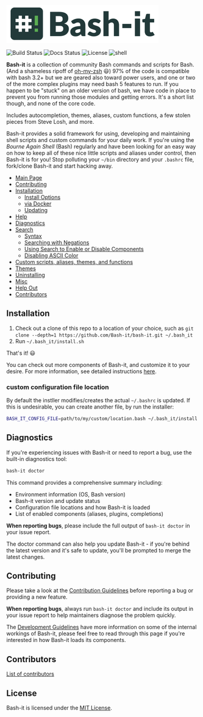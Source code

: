 ![logo](https://github.com/Bash-it/media/raw/master/media/Bash-it.png)

![Build Status](../../../workflows/CI/badge.svg?event=push)
![Docs Status](https://readthedocs.org/projects/bash-it/badge/)
![License](https://img.shields.io/github/license/Bash-it/bash-it)
![shell](https://img.shields.io/badge/Shell-Bash-blue)

**Bash-it** is a collection of community Bash commands and scripts for Bash.
(And a shameless ripoff of [oh-my-zsh](https://github.com/robbyrussell/oh-my-zsh) :smiley:)
97% of the code is compatible with bash 3.2+ but we are geared also toward power users,
and one or two of the more complex plugins may need bash 5 features to run. If you
happen to be "stuck" on an older version of bash, we have code in place to prevent you
from running those modules and getting errors. It's a short list though, and none of the core code.

Includes autocompletion, themes, aliases, custom functions, a few stolen pieces from Steve Losh, and more.

Bash-it provides a solid framework for using, developing and maintaining shell scripts and custom commands for your daily work.
If you're using the _Bourne Again Shell_ (Bash) regularly and have been looking for an easy way on how to keep all of these nice little scripts and aliases under control, then Bash-it is for you!
Stop polluting your `~/bin` directory and your `.bashrc` file, fork/clone Bash-it and start hacking away.

- [Main Page](https://bash-it.readthedocs.io/en/latest)
- [Contributing](#contributing)
- [Installation](#installation)
  - [Install Options](https://bash-it.readthedocs.io/en/latest/installation/#install-options)
  - [via Docker](https://bash-it.readthedocs.io/en/latest/installation/#install-using-docker)
  - [Updating](https://bash-it.readthedocs.io/en/latest/installation/#updating)
- [Help](https://bash-it.readthedocs.io/en/latest/misc/#help-screens)
- [Diagnostics](#diagnostics)
- [Search](https://bash-it.readthedocs.io/en/latest/commands/search)
  - [Syntax](https://bash-it.readthedocs.io/en/latest/commands/search/#syntax)
  - [Searching with Negations](
  https://bash-it.readthedocs.io/en/latest/commands/search/#searching-with-negations)
  - [Using Search to Enable or Disable Components](https://bash-it.readthedocs.io/en/latest/commands/search/#using-search-to-enable-or-disable-components)
  - [Disabling ASCII Color](https://bash-it.readthedocs.io/en/latest/commands/search/#disabling-ascii-color)
- [Custom scripts, aliases, themes, and functions](
  https://bash-it.readthedocs.io/en/latest/custom)
- [Themes](https://bash-it.readthedocs.io/en/latest/themes)
- [Uninstalling](https://bash-it.readthedocs.io/en/latest/uninstalling)
- [Misc](https://bash-it.readthedocs.io/en/latest/misc)
- [Help Out](https://bash-it.readthedocs.io/en/latest/#help-out)
- [Contributors](#contributors)

## Installation

1) Check out a clone of this repo to a location of your choice, such as
   ``git clone --depth=1 https://github.com/Bash-it/bash-it.git ~/.bash_it``
2) Run ``~/.bash_it/install.sh``

That's it! :smiley:

You can check out more components of Bash-it, and customize it to your desire.
For more information, see detailed instructions [here](https://bash-it.readthedocs.io/en/latest/installation/).

### custom configuration file location

By default the instller modifies/creates the actual ``~/.bashrc`` is updated.
If this is undesirable, you can create another file, by run the installer:
```bash
BASH_IT_CONFIG_FILE=path/to/my/custom/location.bash ~/.bash_it/install.sh
```

## Diagnostics

If you're experiencing issues with Bash-it or need to report a bug, use the built-in diagnostics tool:

```bash
bash-it doctor
```

This command provides a comprehensive summary including:
- Environment information (OS, Bash version)
- Bash-it version and update status
- Configuration file locations and how Bash-it is loaded
- List of enabled components (aliases, plugins, completions)

**When reporting bugs**, please include the full output of `bash-it doctor` in your issue report.

The doctor command can also help you update Bash-it - if you're behind the latest version and it's safe to update, you'll be prompted to merge the latest changes.

## Contributing

Please take a look at the [Contribution Guidelines](https://bash-it.readthedocs.io/en/latest/contributing) before reporting a bug or providing a new feature.

**When reporting bugs**, always run `bash-it doctor` and include its output in your issue report to help maintainers diagnose the problem quickly.

The [Development Guidelines](https://bash-it.readthedocs.io/en/latest/development) have more information on some of the internal workings of Bash-it,
please feel free to read through this page if you're interested in how Bash-it loads its components.

## Contributors

[List of contributors](https://github.com/Bash-it/bash-it/contributors)

## License

Bash-it is licensed under the [MIT License](https://github.com/Bash-it/bash-it/blob/master/LICENSE).
